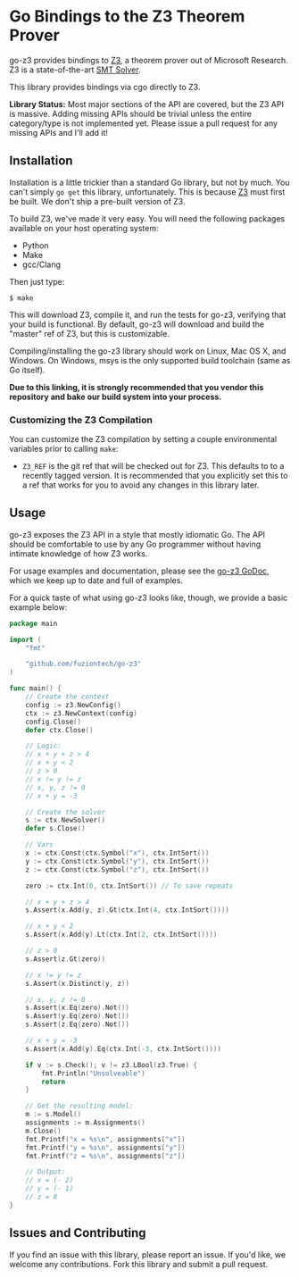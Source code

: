 # Go Bindings to the Z3 Theorem Prover

go-z3 provides bindings to [Z3](https://github.com/Z3Prover/z3), a
theorem prover out of Microsoft Research. Z3 is a state-of-the-art
[SMT Solver](https://en.wikipedia.org/wiki/Satisfiability_modulo_theories).

This library provides bindings via cgo directly to Z3.

**Library Status:** Most major sections of the API are covered, but the
Z3 API is massive. Adding missing APIs should be trivial unless the
entire category/type is not implemented yet. Please issue a pull request
for any missing APIs and I'll add it!

## Installation

Installation is a little trickier than a standard Go library, but not
by much. You can't simply `go get` this library, unfortunately. This is
because [Z3](https://github.com/Z3Prover/z3) must first be built. We
don't ship a pre-built version of Z3.

To build Z3, we've made it very easy. You will need the following packages
available on your host operating system:

* Python
* Make
* gcc/Clang

Then just type:

```
$ make
```

This will download Z3, compile it, and run the tests for go-z3,
verifying that your build is functional. By default, go-z3 will download
and build the "master" ref of Z3, but this is customizable.

Compiling/installing the go-z3 library should work on Linux, Mac OS X,
and Windows. On Windows, msys is the only supported build toolchain (same
as Go itself).

**Due to this linking, it is strongly recommended that you vendor this
repository and bake our build system into your process.**

### Customizing the Z3 Compilation

You can customize the Z3 compilation by setting a couple environmental
variables prior to calling `make`:

  * `Z3_REF` is the git ref that will be checked out for Z3. This
    defaults to to a recently tagged version. It is recommended that you
    explicitly set this to a ref that works for you to avoid any changes
    in this library later.

## Usage

go-z3 exposes the Z3 API in a style that mostly idiomatic Go. The API
should be comfortable to use by any Go programmer without having intimate
knowledge of how Z3 works.

For usage examples and documentation, please see the
[go-z3 GoDoc](http://godoc.org/github.com/mitchellh/go-z3), which
we keep up to date and full of examples.

For a quick taste of what using go-z3 looks like, though, we provide
a basic example below:

```go
package main

import (
	"fmt"

	"github.com/fuziontech/go-z3"
)

func main() {
	// Create the context
	config := z3.NewConfig()
	ctx := z3.NewContext(config)
	config.Close()
	defer ctx.Close()

	// Logic:
	// x + y + z > 4
	// x + y < 2
	// z > 0
	// x != y != z
	// x, y, z != 0
	// x + y = -3

	// Create the solver
	s := ctx.NewSolver()
	defer s.Close()

	// Vars
	x := ctx.Const(ctx.Symbol("x"), ctx.IntSort())
	y := ctx.Const(ctx.Symbol("y"), ctx.IntSort())
	z := ctx.Const(ctx.Symbol("z"), ctx.IntSort())

	zero := ctx.Int(0, ctx.IntSort()) // To save repeats

	// x + y + z > 4
	s.Assert(x.Add(y, z).Gt(ctx.Int(4, ctx.IntSort())))

	// x + y < 2
	s.Assert(x.Add(y).Lt(ctx.Int(2, ctx.IntSort())))

	// z > 0
	s.Assert(z.Gt(zero))

	// x != y != z
	s.Assert(x.Distinct(y, z))

	// x, y, z != 0
	s.Assert(x.Eq(zero).Not())
	s.Assert(y.Eq(zero).Not())
	s.Assert(z.Eq(zero).Not())

	// x + y = -3
	s.Assert(x.Add(y).Eq(ctx.Int(-3, ctx.IntSort())))

	if v := s.Check(); v != z3.LBool(z3.True) {
		fmt.Println("Unsolveable")
		return
	}

	// Get the resulting model:
	m := s.Model()
	assignments := m.Assignments()
	m.Close()
	fmt.Printf("x = %s\n", assignments["x"])
	fmt.Printf("y = %s\n", assignments["y"])
	fmt.Printf("z = %s\n", assignments["z"])

	// Output:
	// x = (- 2)
	// y = (- 1)
	// z = 8
}
```

## Issues and Contributing

If you find an issue with this library, please report an issue. If you'd like,
we welcome any contributions. Fork this library and submit a pull request.
